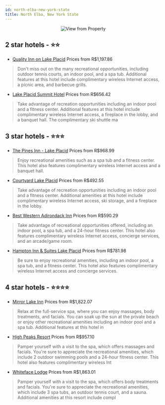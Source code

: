 ```yaml
---
id: north-elba-new-york-state
title: North Elba, New York State
---
```


<center><img src="https://i.travelapi.com/hotels/1000000/30000/23500/23437/039e0210_z.jpg" alt="View from Property" /></center>


##  2 star hotels - ⭐️⭐️

-    [Quality Inn on Lake Placid](https://us.hurb.com/hotels/north-elba/quality-inn-on-lake-placid-JNP-JP195454?cmp=18055) Prices from R$1,197.86
   > Don't miss out on the many recreational opportunities, including outdoor tennis courts, an indoor pool, and a spa tub. Additional features at this hotel include complimentary wireless Internet access, a picnic area, and barbecue grills.
-    [Lake Placid Summit Hotel](https://us.hurb.com/hotels/north-elba/lake-placid-summit-hotel-JNP-JP754933?cmp=18055) Prices from R$656.42
   > Take advantage of recreation opportunities including an indoor pool and a fitness center. Additional features at this hotel include complimentary wireless Internet access, a fireplace in the lobby, and a banquet hall. The complimentary ski shuttle ma

##  3 star hotels - ⭐️⭐️⭐️

-    [The Pines Inn - Lake Placid](https://us.hurb.com/hotels/north-elba/the-pines-inn-lake-placid-JNP-JP656616?cmp=18055) Prices from R$968.99
   > Enjoy recreational amenities such as a spa tub and a fitness center. This hotel also features complimentary wireless Internet access and a banquet hall.
-    [Courtyard Lake Placid](https://us.hurb.com/hotels/north-elba/courtyard-lake-placid-JNP-JP789767?cmp=18055) Prices from R$492.55
   > Take advantage of recreation opportunities including an indoor pool and a fitness center. Additional amenities at this hotel include complimentary wireless Internet access, ski storage, and a fireplace in the lobby.
-    [Best Western Adirondack Inn](https://us.hurb.com/hotels/north-elba/best-western-adirondack-inn-JNP-JP051561?cmp=18055) Prices from R$590.29
   > Take advantage of recreational opportunities offered, including an indoor pool, a spa tub, and a 24-hour fitness center. This hotel also features complimentary wireless Internet access, concierge services, and an arcade/game room.
-    [Hampton Inn & Suites Lake Placid](https://us.hurb.com/hotels/north-elba/hampton-inn-suites-lake-placid-JNP-JP614350?cmp=18055) Prices from R$781.98
   > Be sure to enjoy recreational amenities, including an indoor pool, a spa tub, and a fitness center. This hotel also features complimentary wireless Internet access and concierge services.

##  4 star hotels - ⭐️⭐️⭐️⭐️

-    [Mirror Lake Inn](https://us.hurb.com/hotels/north-elba/mirror-lake-inn-JNP-JP280690?cmp=18055) Prices from R$1,822.07
   > Relax at the full-service spa, where you can enjoy massages, body treatments, and facials. You can soak up the sun at the private beach or enjoy other recreational amenities including an indoor pool and a spa tub. Additional features at this hotel in
-    [High Peaks Resort](https://us.hurb.com/hotels/north-elba/high-peaks-resort-JNP-JP175174?cmp=18055) Prices from R$957.10
   > Pamper yourself with a visit to the spa, which offers massages and facials. You're sure to appreciate the recreational amenities, which include 2 outdoor swimming pools and a 24-hour fitness center. This hotel also features complimentary wireless Int
-    [Whiteface Lodge](https://us.hurb.com/hotels/north-elba/whiteface-lodge-JNP-JP189120?cmp=18055) Prices from R$1,863.01
   > Pamper yourself with a visit to the spa, which offers body treatments and facials. You're sure to appreciate the recreational amenities, which include 3 spa tubs, an outdoor tennis court, and a sauna. Additional amenities at this resort include compl
